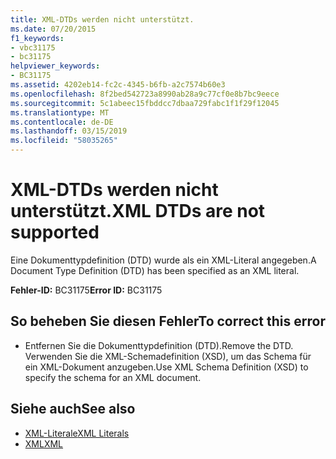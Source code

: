 ```yaml
---
title: XML-DTDs werden nicht unterstützt.
ms.date: 07/20/2015
f1_keywords:
- vbc31175
- bc31175
helpviewer_keywords:
- BC31175
ms.assetid: 4202eb14-fc2c-4345-b6fb-a2c7574b60e3
ms.openlocfilehash: 8f2bed542723a8990ab28a9c77cf0e8b7bc9eece
ms.sourcegitcommit: 5c1abeec15fbddcc7dbaa729fabc1f1f29f12045
ms.translationtype: MT
ms.contentlocale: de-DE
ms.lasthandoff: 03/15/2019
ms.locfileid: "58035265"
---
```

# <a name="xml-dtds-are-not-supported"></a><span data-ttu-id="fb532-102">XML-DTDs werden nicht unterstützt.</span><span class="sxs-lookup"><span data-stu-id="fb532-102">XML DTDs are not supported</span></span>
<span data-ttu-id="fb532-103">Eine Dokumenttypdefinition (DTD) wurde als ein XML-Literal angegeben.</span><span class="sxs-lookup"><span data-stu-id="fb532-103">A Document Type Definition (DTD) has been specified as an XML literal.</span></span>  
  
 <span data-ttu-id="fb532-104">**Fehler-ID:** BC31175</span><span class="sxs-lookup"><span data-stu-id="fb532-104">**Error ID:** BC31175</span></span>  
  
## <a name="to-correct-this-error"></a><span data-ttu-id="fb532-105">So beheben Sie diesen Fehler</span><span class="sxs-lookup"><span data-stu-id="fb532-105">To correct this error</span></span>  
  
-   <span data-ttu-id="fb532-106">Entfernen Sie die Dokumenttypdefinition (DTD).</span><span class="sxs-lookup"><span data-stu-id="fb532-106">Remove the DTD.</span></span> <span data-ttu-id="fb532-107">Verwenden Sie die XML-Schemadefinition (XSD), um das Schema für ein XML-Dokument anzugeben.</span><span class="sxs-lookup"><span data-stu-id="fb532-107">Use XML Schema Definition (XSD) to specify the schema for an XML document.</span></span>  
  
## <a name="see-also"></a><span data-ttu-id="fb532-108">Siehe auch</span><span class="sxs-lookup"><span data-stu-id="fb532-108">See also</span></span>

- [<span data-ttu-id="fb532-109">XML-Literale</span><span class="sxs-lookup"><span data-stu-id="fb532-109">XML Literals</span></span>](../../visual-basic/language-reference/xml-literals/index.md)
- [<span data-ttu-id="fb532-110">XML</span><span class="sxs-lookup"><span data-stu-id="fb532-110">XML</span></span>](../../visual-basic/programming-guide/language-features/xml/index.md)
